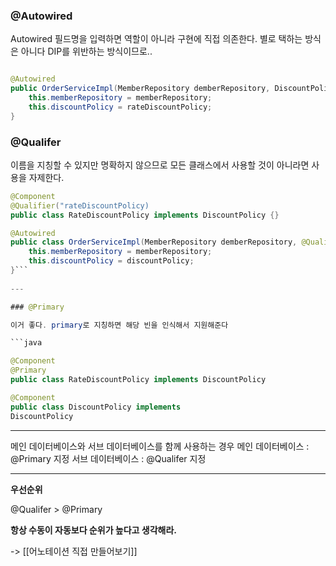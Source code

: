 
### @Autowired

Autowired 필드명을 입력하면 역할이 아니라 구현에 직접 의존한다.
별로 택하는 방식은 아니다 DIP를 위반하는 방식이므로..

```java

@Autowired
public OrderServiceImpl(MemberRepository demberRepository, DiscountPolicy rateDiscountPolicy){
	this.memberRepository = memberRepository;
	this.discountPolicy = rateDiscountPolicy;
}
```


### @Qualifer  

이름을 지칭할 수 있지만 명확하지 않으므로 모든 클래스에서 사용할 것이 아니라면 사용을 자제한다.

```java
@Component
@Qualifier("rateDiscountPolicy)
public class RateDiscountPolicy implements DiscountPolicy {}
```

```java
@Autowired
public class OrderServiceImpl(MemberRepository demberRepository, @Qualifier("rateDiscountPolicy) DiscountPolicy discountPolicy){
	this.memberRepository = memberRepository;
	this.discountPolicy = discountPolicy;
}```
																
---

### @Primary 

이거 좋다. primary로 지칭하면 해당 빈을 인식해서 지원해준다

```java

@Component
@Primary
public class RateDiscountPolicy implements DiscountPolicy

@Component
public class DiscountPolicy implements
DiscountPolicy
```

---

메인 데이터베이스와 서브 데이터베이스를 함께 사용하는 경우
메인 데이터베이스 : @Primary 지정
서브 데이터베이스 : @Qualifer 지정

---

**우선순위**

@Qualifer > @Primary 

**항상 수동이 자동보다 순위가 높다고 생각해라.**



-> [[어노테이션 직접 만들어보기]]